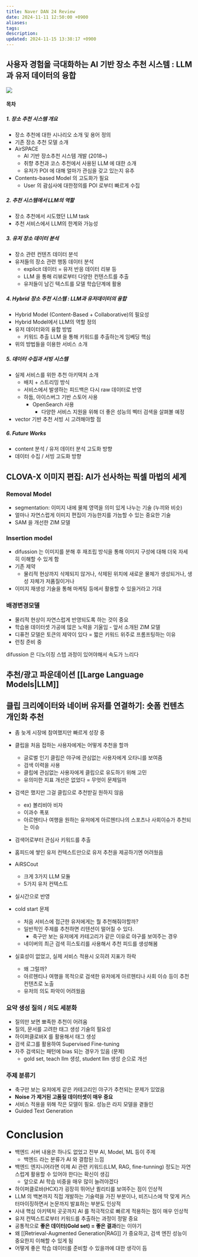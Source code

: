 ```yaml
---
title: Naver DAN 24 Review
date: 2024-11-11 12:50:00 +0900
aliases: 
tags: 
description: 
updated: 2024-11-15 13:38:17 +0900
---
```


## 사용자 경험을 극대화하는 AI 기반 장소 추천 시스템 : LLM과 유저 데이터의 융합

![](https://i.imgur.com/sPPoQAU.jpeg)

#### 목차

##### 1. 장소 추천 시스템 개요

- 장소 추천에 대한 시나리오 소개 및 용어 정의
- 기존 장소 추천 모델 소개
- AirSPACE
    - AI 기반 장소추천 시스템 개발 (2018~)
    - 취향 추천과 코스 추천에서 사용된 LLM 에 대한 소개
    - 유저가 POI 에 대해 얼마가 관심을 갖고 있는지 유추
- Contents-based Model 의 고도화가 필요
    - User 의 괌심사에 대한정의를 POI 로부터 빠르게 수집

##### 2. 추천 시스템에서 LLM의 역할

- 장소 추천에서 시도했던 LLM task
- 추천 서비스에서 LLM의 한계와 가능성

##### 3. 유저 장소 데이터 분석

- 장소 관련 컨텐츠 데이터 분석
- 유저들의 장소 관련 행동 데이터 분석
    - explicit 데이터 = 유저 반응 데이터 리뷰 등
    - LLM 을 통해 리뷰로부터 다양한 컨텐스트를 추출
    - 유저들이 남긴 텍스트를 모델 학습단계에 활용

##### 4. Hybrid 장소 추천 시스템 : LLM과 유저데이터의 융합

- Hybrid Model (Content-Based + Collaborative)의 필요성
- Hybrid Model에서 LLM의 역할 정의
- 유저 데이터와의 융합 방법
    - 키워드 추출 LLM 을 통해 키워드를 추출하는게 임베딩 핵심
- 위의 방법들을 이용한 서비스 소개

##### 5. 데이터 수집과 서빙 시스템

- 실제 서비스를 위한 추천 아키텍처 소개
    - 배치 + 스트리밍 방식
    - 서비스에서 발생하는 피드백은 다시 raw 데이터로 반영
    - 하둡, 아이스버그 기반 스토어 사용
        - OpenSearch 사용
            - 다양한 서비스 지원을 위해 더 좋은 성능의 벡터 검색을 살펴볼 예정
- vector 기반 추천 서빙 시 고려해야할 점

##### 6. Future Works

- content 분석 / 유저 데이터 분석 고도화 방향
- 데이터 수집 / 서빙 고도화 방향

## CLOVA-X 이미지 편집: AI가 선사하는 픽셀 마법의 세계

### Removal Model

- segmentation: 이미지 내에 물체 영역을 의미 있게 나누는 기술 (누끼와 비슷)
- 얼마나 자연스럽게 이미지 편집이 가능한지를 가늠할 수 있는 중요한 기술
- SAM 을 개선한 ZIM 모델

### Insertion model

- difussion 는 이미지를 분해 후 재조립 방식을 통해 이미지 구성에 대해 더욱 자세히 이해할 수 있게 함
- 기존 제약
    - 물리적 현상까지 삭제되지 않거나, 삭제된 위치에 새로운 물체가 생성되거나, 생성 자체가 저품질이거나
- 이미지 재생성 기술을 통해 마케팅 등에서 활용할 수 있을거라고 기대

### 배경변경모델

- 물리적 현상이 자연스럽게 반영되도록 하는 것이 중요
- 학습용 데이터셋 가공에 많은 노력을 기울임 - 앞서 소개된 ZIM 모델
- 디퓨전 모델은 토큰의 제약이 있다 = 짧은 키워드 위주로 프롬프팅하는 이유
- 런칭 준비 중

difussion 은 디노이징 스텝 과정이 있어야해서 속도가 느리다

## 추천/광고 파운데이션 [[Large Language Models|LLM]]


## 클립 크리에이터와 네이버 유저를 연결하기: 숏폼 컨텐츠 개인화 추천

- 좀 늦게 시장에 참여했지만 빠르게 성장 중
- 클립을 처음 접하는 사용자에게는 어떻게 추천을 할까
    - 글로벌 인기 클립은 야구에 관심없는 사용자에게 오타니를 보여줌
    - 검색 이력을 사용
    - 클립에 관심없는 사용자에게 클립으로 유도하기 위해 고민
    - 유의미한 지표 개선은 없었다 = 무엇이 문제일까
- 검색은 했지만 그걸 클립으로 추천받길 원하지 않음
    - ex) 볼리비아 비자
    - 이과수 폭포
    - 아르헨티나 여행을 원하는 유저에게 아르헨티나의 스포츠나 사회이슈가 추천되는 이슈
- 검색어로부터 관심사 키워드를 추출

- 홈피드에 쌓인 유저 컨텍스트만으로 유저 추천을 제공하기엔 어려웠음
- AiRSCout
    - 크게 3가지 LLM 모듈
    - 5가지 유저 컨텍스트
- 실시간으로 반영
- cold start 문제
    - 처음 서비스에 접근한 유저에게는 뭘 추천해줘야할까?
    - 일반적인 주제를 추천하면 리텐션이 떨어질 수 있다.
        - 축구만 보는 유저에게 카테고리가 같은 이유로 야구를 보여주는 경우
    - 네이버의 최근 검색 히스토리를 사용해서 추천 피드를 생성해봄
- 실효성이 없었고, 실제 서비스 적용시 오히려 지표가 하락
    - 왜 그럴까?
    - 아르헨티나 여행을 목적으로 검색한 유저에게 아르헨티나 사회 이슈 등이 추천 컨텐츠로 노출
    - 유저의 의도 파악이 어려웠음

### 요약 생성 질의 / 의도 세분화

- 질의만 보면 뾰족한 추천이 어려움
- 질의, 문서를 고려한 태그 생성 기술의 필요성
- 하이퍼클로바X 를 활용해서 태그 생성
- 검색 로그를 활용하여 Supervised Fine-tuning
- 자주 검색되는 패턴에 bias 되는 경우가 있음 (문제)
    - gold set, teach llm 생성, student llm 생성 순으로 개선

### 주제 분류기

- 축구만 보는 유저에게 같은 카테고리인 야구가 추천되는 문제가 있었음
- **Noise 가 제거된 고품질 데이터셋이 매우 중요**
- 서비스 적용을 위해 작은 모델이 필요. 성능은 라지 모델을 곁들인
- Guided Text Generation
# Conclusion

- 백엔드 서버 내용은 하나도 없었고 전부 AI, Model, ML 등이 주제
    - 백엔드 라는 분류가 AI 와 결합된 느낌
- 백엔드 엔지니어라면 이제 AI 관련 키워드(LLM, RAG, fine-tunning) 정도는 자연스럽게 활용할 수 있어야 한다는 확신이 생김
    - 앞으로 AI 학습 비중을 매우 많이 늘려야겠다
- 하이퍼클로바(HCX)가 굉장히 뛰어난 퀼리티를 보여주는 점이 인상적
- LLM 의 백본까지 직접 개발하는 기술력을 가진 부분이나, 비즈니스에 딱 맞게 커스터마이징하면서 논문까지 발표하는 부분도 인상적
- 사내 핵심 아키텍처 곳곳까지 AI 를 적극적으로 빠르게 적용하는 점이 매우 인상적
- 유저 컨텍스트로부터 키워드를 추출하는 과정이 정말 중요
- 공통적으로 **좋은 데이터(Gold set) = 좋은 결과**라는 이야기
- 왜 [[Retrieval-Augmented Generation|RAG]] 가 중요하고, 검색 엔진 성능이 중요한지 이해할 수 있게 됨
- 어떻게 좋은 학습 데이터를 준비할 수 있을까에 대한 생각이 듬
